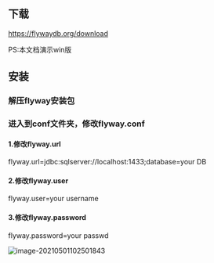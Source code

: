 ## 下载

https://flywaydb.org/download

PS:本文档演示win版

## 安装

### 解压flyway安装包

### 进入到conf文件夹，修改flyway.conf
#### 1.修改flyway.url
flyway.url=jdbc:sqlserver://localhost:1433;database=your DB
#### 2.修改flyway.user
flyway.user=your username
#### 3.修改flyway.password
flyway.password=your passwd



![image-20210501102501843](C:\Develop\Git\Note\images\image-20210501102501843.png)



